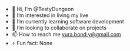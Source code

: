 - 👋 Hi, I’m @TestyDungeon
- 👀 I’m interested in living my live
- 🌱 I’m currently learning software development
- 💞️ I’m looking to collaborate on projects
- 📫 How to reach me yura.bond.y@gmail.com
- ⚡ Fun fact: None

<!---
TestyDungeon/TestyDungeon is a ✨ special ✨ repository because its `README.md` (this file) appears on your GitHub profile.
You can click the Preview link to take a look at your changes.
--->
